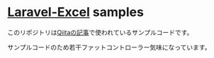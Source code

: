 # [Laravel-Excel](https://laravel-excel.com/) samples

このリポジトリは[Qiitaの記事](https://qiita.com/yasuaki640/items/df406b6470126e066287)で使われているサンプルコードです。

サンプルコードのため若干ファットコントローラー気味になっています。